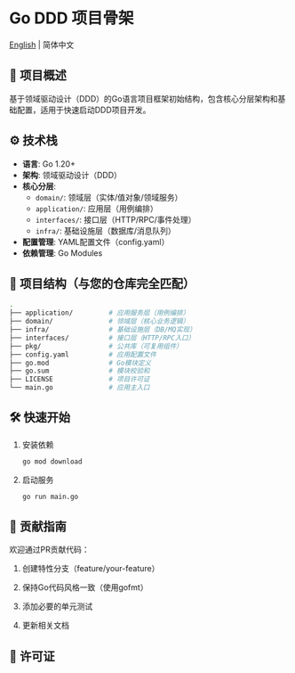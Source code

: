 # Go DDD 项目骨架

[English](./README.md) | 简体中文

## 🚀 项目概述
基于领域驱动设计（DDD）的Go语言项目框架初始结构，包含核心分层架构和基础配置，适用于快速启动DDD项目开发。

## ⚙️ 技术栈
- **语言**: Go 1.20+
- **架构**: 领域驱动设计（DDD）
- **核心分层**:
    - `domain/`: 领域层（实体/值对象/领域服务）
    - `application/`: 应用层（用例编排）
    - `interfaces/`: 接口层（HTTP/RPC/事件处理）
    - `infra/`: 基础设施层（数据库/消息队列）
- **配置管理**: YAML配置文件（config.yaml）
- **依赖管理**: Go Modules

## 📂 项目结构（与您的仓库完全匹配）
```bash
.
├── application/         # 应用服务层（用例编排）
├── domain/              # 领域层（核心业务逻辑）
├── infra/               # 基础设施层（DB/MQ实现）
├── interfaces/          # 接口层（HTTP/RPC入口）
├── pkg/                 # 公共库（可复用组件）
├── config.yaml          # 应用配置文件
├── go.mod               # Go模块定义
├── go.sum               # 模块校验和
├── LICENSE              # 项目许可证
└── main.go              # 应用主入口
```

## 🛠️ 快速开始
1. 安装依赖
   ```bash
   go mod download
   ```
2. 启动服务
   ```bash
   go run main.go
   ```

## 🤝 贡献指南
欢迎通过PR贡献代码：

1. 创建特性分支（feature/your-feature）

2. 保持Go代码风格一致（使用gofmt）

3. 添加必要的单元测试

4. 更新相关文档

## 📄 许可证

